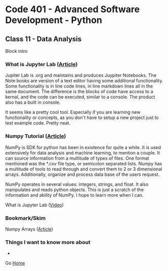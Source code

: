# Code 401 - Advanced Software Development - Python

## Class 11 - Data Analysis

Block intro

<!-- > An investment in knowledge pays the best interest. –  Benjamin Franklin -->


### What is Jupyter Lab ([Article](https://jupyterlab.readthedocs.io/en/stable/getting_started/overview.html))

Jupiter Lab is .org and maintains and produces Juypiter Notebooks. The Note books are version of a text editor having some additional functionality. Some functionality is in line code lines, in line markdown lines all in the same document. The difference is the blocks of code have access to a kernal, and the code can be executed, similar to a console. The product also has a built in console.

It seems like a pretty cool tool. Especially if you are learning new functionality or concepts, as you don't have to setup a new project just to test example code. Pretty neat.

### Numpy Tutorial ([Article](https://www.dataquest.io/blog/numpy-tutorial-python/))


NumPy is SDK for python has been in existence for quite a while. It is used extensively for data analysis and machine learning, to mention a couple. It can source information from a multitude of types of files. One format mentioned was the *.csv file type, or semicolon separated lists. Numpy has a multitude of tools to read through and convert them to 2 or 3 dimensional arrays. Additionally, organize and process data base of the users request.

NumPy operates in several values: integers, strings, and float. It also manipulates and reads python objects. This is just a scratch of the information and ability of NumPy. I hope to learn more when I can.

What is Jupyter Lab ([Video](https://jupyterlab.readthedocs.io/en/stable/getting_started/overview.html))



### Bookmark/Skim

Numpy Arrays ([Article](https://www.tutorialspoint.com/numpy/index.htm))

### Things I want to know more about

* 

Go [Home](index.md)